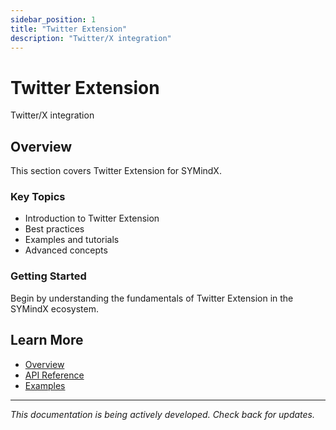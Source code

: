 ```yaml
---
sidebar_position: 1
title: "Twitter Extension"
description: "Twitter/X integration"
---
```


# Twitter Extension

Twitter/X integration

## Overview

This section covers Twitter Extension for SYMindX.

### Key Topics

- Introduction to Twitter Extension
- Best practices
- Examples and tutorials
- Advanced concepts

### Getting Started

Begin by understanding the fundamentals of Twitter Extension in the SYMindX ecosystem.

## Learn More

- [Overview](/docs/01-overview)
- [API Reference](/docs/03-api-reference)
- [Examples](/docs/17-examples)

---

*This documentation is being actively developed. Check back for updates.*
